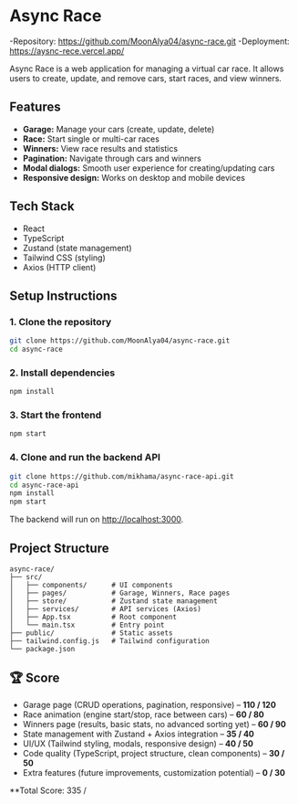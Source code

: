 # Async Race

-Repository: https://github.com/MoonAlya04/async-race.git
-Deployment: https://aysnc-rece.vercel.app/

Async Race is a web application for managing a virtual car race. It allows users to create, update, and remove cars, start races, and view winners.

## Features

- **Garage:** Manage your cars (create, update, delete)
- **Race:** Start single or multi-car races
- **Winners:** View race results and statistics
- **Pagination:** Navigate through cars and winners
- **Modal dialogs:** Smooth user experience for creating/updating cars
- **Responsive design:** Works on desktop and mobile devices

## Tech Stack

- React
- TypeScript
- Zustand (state management)
- Tailwind CSS (styling)
- Axios (HTTP client)

## Setup Instructions

### 1. Clone the repository

```bash
git clone https://github.com/MoonAlya04/async-race.git
cd async-race
```

### 2. Install dependencies

```bash
npm install
```

### 3. Start the frontend

```bash
npm start
```

### 4. Clone and run the backend API

```bash
git clone https://github.com/mikhama/async-race-api.git
cd async-race-api
npm install
npm start
```

The backend will run on [http://localhost:3000](http://localhost:3000).

## Project Structure

```
async-race/
├── src/
│   ├── components/      # UI components
│   ├── pages/           # Garage, Winners, Race pages
│   ├── store/           # Zustand state management
│   ├── services/        # API services (Axios)
│   ├── App.tsx          # Root component
│   └── main.tsx         # Entry point
├── public/              # Static assets
├── tailwind.config.js   # Tailwind configuration
└── package.json
```

## 🏆 Score

- Garage page (CRUD operations, pagination, responsive) – **110 / 120**
- Race animation (engine start/stop, race between cars) – **60 / 80**
- Winners page (results, basic stats, no advanced sorting yet) – **60 / 90**
- State management with Zustand + Axios integration – **35 / 40**
- UI/UX (Tailwind styling, modals, responsive design) – **40 / 50**
- Code quality (TypeScript, project structure, clean components) – **30 / 50**
- Extra features (future improvements, customization potential) – **0 / 30**

\*\*Total Score: 335 /
